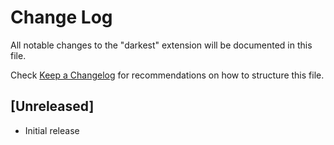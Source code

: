 # Change Log

All notable changes to the "darkest" extension will be documented in this file.

Check [Keep a Changelog](http://keepachangelog.com/) for recommendations on how to structure this file.

## [Unreleased]

- Initial release
